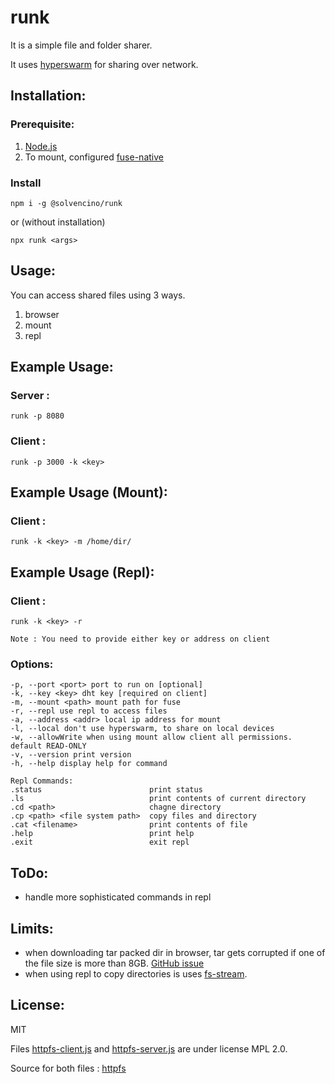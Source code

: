 # runk

It is a simple file and folder sharer.

It uses [hyperswarm](https://www.npmjs.com/package/@hyperswarm/dht) for sharing over network.

## Installation:

### Prerequisite:

1. [Node.js](https://nodejs.org/)
2. To mount, configured [fuse-native](https://github.com/fuse-friends/fuse-native)

### Install

`npm i -g @solvencino/runk`

or (without installation)

`npx runk <args>`

## Usage:

You can access shared files using 3 ways.

1. browser
2. mount
3. repl

## Example Usage:

### Server :

`runk -p 8080`

### Client :

`runk -p 3000 -k <key>`

## Example Usage (Mount):

### Client :

`runk -k <key> -m /home/dir/`

## Example Usage (Repl):

### Client :

`runk -k <key> -r`

`Note : You need to provide either key or address on client`

### Options:

```
-p, --port <port> port to run on [optional]
-k, --key <key> dht key [required on client]
-m, --mount <path> mount path for fuse
-r, --repl use repl to access files
-a, --address <addr> local ip address for mount
-l, --local don't use hyperswarm, to share on local devices
-w, --allowWrite when using mount allow client all permissions. default READ-ONLY
-v, --version print version
-h, --help display help for command

Repl Commands:
.status                        print status
.ls                            print contents of current directory
.cd <path>                     chagne directory
.cp <path> <file system path>  copy files and directory
.cat <filename>                print contents of file
.help                          print help
.exit                          exit repl
```

## ToDo:

- handle more sophisticated commands in repl

## Limits:

- when downloading tar packed dir in browser, tar gets corrupted if one of the file size is more than 8GB. [GitHub issue](https://github.com/mafintosh/tar-fs/issues/100)
- when using repl to copy directories is uses [fs-stream](https://github.com/solvencino/fs-stream).

## License:

MIT

Files [httpfs-client.js](./httpfs-client.js) and [httpfs-server.js](./httpfs-server.js) are under license MPL 2.0.

Source for both files :
[httpfs](https://github.com/orgs/mozilla/repositories?q=httpfs&type=all&language=&sort=)
